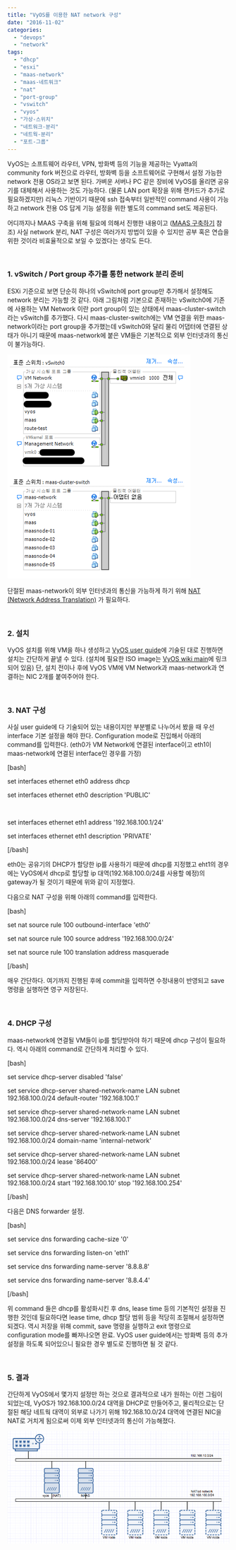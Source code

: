 ```yaml
---
title: "VyOS를 이용한 NAT network 구성"
date: "2016-11-02"
categories: 
  - "devops"
  - "network"
tags: 
  - "dhcp"
  - "esxi"
  - "maas-network"
  - "maas-네트워크"
  - "nat"
  - "port-group"
  - "vswitch"
  - "vyos"
  - "가상-스위치"
  - "네트워크-분리"
  - "네트웍-분리"
  - "포트-그룹"
---
```


VyOS는 소프트웨어 라우터, VPN, 방화벽 등의 기능을 제공하는 Vyatta의 community fork 버전으로 라우터, 방화벽 등을 소프트웨어로 구현해서 설정 가능한 network 전용 OS라고 보면 된다. 가벼운 서버나 PC 같은 장비에 VyOS를 올리면 공유기를 대체해서 사용하는 것도 가능하다. (물론 LAN port 확장을 위해 랜카드가 추가로 필요하겠지만) 리눅스 기반이기 때문에 ssh 접속부터 일반적인 command 사용이 가능하고 network 전용 OS 답게 기능 설정을 위한 별도의 command set도 제공된다.

어디까지나 MAAS 구축을 위해 필요에 의해서 진행한 내용이고 ([MAAS 구축하기](http://13.125.231.217/1405) 참조) 사실 network 분리, NAT 구성은 여러가지 방법이 있을 수 있지만 공부 혹은 연습을 위한 것이라 비효율적으로 보일 수 있겠다는 생각도 든다.

 

### 1\. vSwitch / Port group 추가를 통한 network 분리 준비

ESXi 기준으로 보면 단순히 하나의 vSwitch에 port group만 추가해서 설정해도 network 분리는 가능할 것 같다. 아래 그림처럼 기본으로 존재하는 vSwitch0에 기존에 사용하는 VM Network 이란 port group이 있는 상태에서 maas-cluster-switch라는 vSwitch를 추가했다. 다시 maas-cluster-switch에는 VM 연결을 위한 maas-network이라는 port group을 추가했는데 vSwitch0와 달리 물리 어댑터에 연결된 상태가 아니기 때문에 maas-network에 붙은 VM들은 기본적으로 외부 인터넷과의 통신이 불가능하다.

[![vswitch](images/vswitch.png)](http://13.125.231.217/wp-content/uploads/2016/11/vswitch.png)

단절된 maas-network이 외부 인터넷과의 통신을 가능하게 하기 위해 [NAT (Network Address Translation)](https://ko.wikipedia.org/wiki/%EB%84%A4%ED%8A%B8%EC%9B%8C%ED%81%AC_%EC%A3%BC%EC%86%8C_%EB%B3%80%ED%99%98) 가 필요하다.

 

### 2\. 설치

VyOS 설치를 위해 VM을 하나 생성하고 [VyOS user guide](http://wiki.vyos.net/wiki/User_Guide)에 기술된 대로 진행하면 설치는 간단하게 끝낼 수 있다. (설치에 필요한 ISO image는 [VyOS wiki main](http://wiki.vyos.net/wiki/Main_Page)에 링크되어 있음) 단, 설치 전이나 후에 VyOS VM에 VM Network과 maas-network과 연결하는 NIC 2개를 붙여주어야 한다.

 

### 3\. NAT 구성

사실 user guide에 다 기술되어 있는 내용이지만 부분별로 나누어서 봤을 때 우선 interface 기본 설정을 해야 한다. Configuration mode로 진입해서 아래의 command를 입력한다. (eth0가 VM Network에 연결된 interface이고 eth1이 maas-network에 연결된 interface인 경우를 가정)

\[bash\]

set interfaces ethernet eth0 address dhcp

set interfaces ethernet eth0 description 'PUBLIC'

 

set interfaces ethernet eth1 address '192.168.100.1/24'

set interfaces ethernet eth1 description 'PRIVATE'

\[/bash\]

eth0는 공유기의 DHCP가 할당한 ip를 사용하기 때문에 dhcp를 지정했고 eht1의 경우에는 VyOS에서 dhcp로 할당할 ip 대역(192.168.100.0/24를 사용할 예정)의 gateway가 될 것이기 때문에 위와 같이 지정했다.

다음으로 NAT 구성을 위해 아래의 command를 입력한다.

\[bash\]

set nat source rule 100 outbound-interface 'eth0'

set nat source rule 100 source address '192.168.100.0/24'

set nat source rule 100 translation address masquerade

\[/bash\]

매우 간단하다. 여기까지 진행된 후에 commit을 입력하면 수정내용이 반영되고 save 명령을 실행하면 영구 저장된다.

 

### 4\. DHCP 구성

maas-network에 연결될 VM들이 ip를 할당받아야 하기 때문에 dhcp 구성이 필요하다. 역시 아래의 command로 간단하게 처리할 수 있다.

\[bash\]

set service dhcp-server disabled 'false'

set service dhcp-server shared-network-name LAN subnet 192.168.100.0/24 default-router '192.168.100.1'

set service dhcp-server shared-network-name LAN subnet 192.168.100.0/24 dns-server '192.168.100.1'

set service dhcp-server shared-network-name LAN subnet 192.168.100.0/24 domain-name 'internal-network'

set service dhcp-server shared-network-name LAN subnet 192.168.100.0/24 lease '86400'

set service dhcp-server shared-network-name LAN subnet 192.168.100.0/24 start '192.168.100.10' stop '192.168.100.254'

\[/bash\]

다음은 DNS forwarder 설정.

\[bash\]

set service dns forwarding cache-size '0'

set service dns forwarding listen-on 'eth1'

set service dns forwarding name-server '8.8.8.8'

set service dns forwarding name-server '8.8.4.4'

\[/bash\]

위 command 들은 dhcp를 활성화시킨 후 dns, lease time 등의 기본적인 설정을 진행한 것인데 필요하다면 lease time, dhcp 할당 범위 등을 적당히 조절해서 설정하면 되겠다. 역시 저장을 위해 commit, save 명령을 실행하고 exit 명령으로 configuration mode를 빠져나오면 완료. VyOS user guide에서는 방화벽 등의 추가 설정을 하도록 되어있으니 필요한 경우 별도로 진행하면 될 것 같다.

 

### 5\. 결과

간단하게 VyOS에서 몇가지 설정만 하는 것으로 결과적으로 내가 원하는 이런 그림이 되었는데, VyOS가 192.168.100.0/24 대역을 DHCP로 만들어주고, 물리적으로는 단절된 해당 네트웍 대역이 외부로 나가기 위해 192.168.10.0/24 대역에 연결된 NIC을 NAT로 거치게 됨으로써 이제 외부 인터넷과의 통신이 가능해졌다.

[![maas-network](images/maas-network.png)](http://13.125.231.217/wp-content/uploads/2016/10/maas-network.png)
